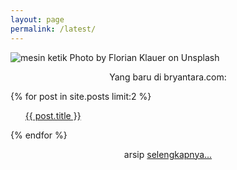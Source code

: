 ```yaml
---
layout: page
permalink: /latest/
---
```

![mesin ketik Photo by Florian Klauer on Unsplash](https://raw.githubusercontent.com/bryantara/bryantara.github.io/b1765855563fb2e9effcedbea5a6d37d067c99d2/images/ketik.png)
<p style="text-align:center">
Yang baru di bryantara.com:</p>
<div class="entry">
  {% for post in site.posts limit:2 %}
      <ul class="b"><a href="{{ site.baseurl }}{{ post.url }}">{{ post.title }}</a></ul>
  {% endfor %}
</div>
<p style="text-align:center">arsip <a href="https://bryantara.com/artikel">selengkapnya...</a></p>
